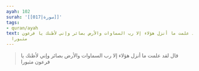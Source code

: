 ```yaml
---
ayah: 102
surah: '[[017|سورة]]'
tags:
- quran/ayah
text: قال لقد علمت ما أنزل هؤلاء إلا رب السماوات والأرض بصائر وإني لأظنك يا فرعون
  مثبورا
---
```

> قال لقد علمت ما أنزل هؤلاء إلا رب السماوات والأرض بصائر وإني لأظنك يا فرعون مثبورا
